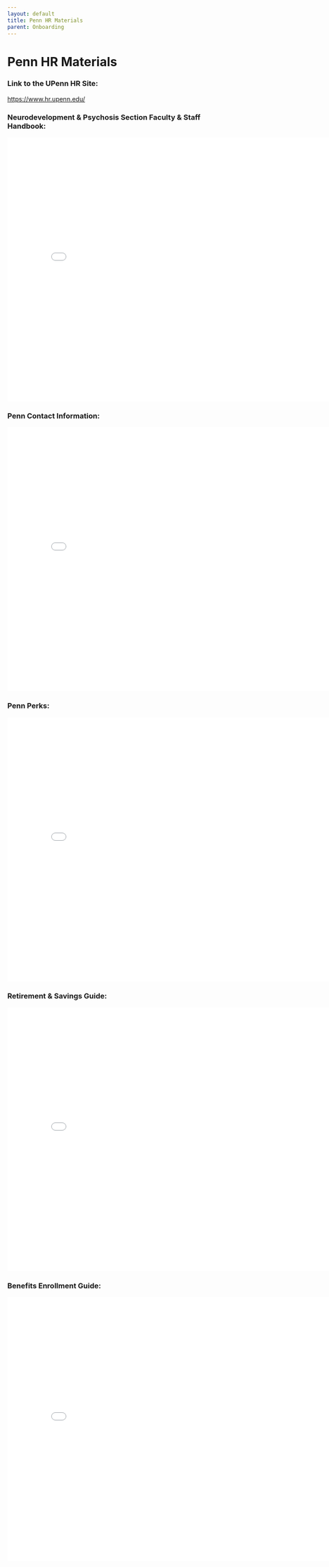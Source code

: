 ```yaml
---
layout: default
title: Penn HR Materials
parent: Onboarding
---
```


# Penn HR Materials


### Link to the UPenn HR Site:
https://www.hr.upenn.edu/

### Neurodevelopment & Psychosis Section Faculty & Staff Handbook: 
<embed src="assets/pdfs/staff_handbook_v1.0.pdf" width="800px" height="600px" />

### Penn Contact Information:
<embed src="assets/pdfs/contact_info.pdf" width="800px" height="600px" />

### Penn Perks:
<embed src="assets/pdfs/penn_perks.pdf" width="800px" height="600px" />

### Retirement & Savings Guide:
<embed src="assets/pdfs/retirement_savings.pdf" width="800px" height="600px" />

### Benefits Enrollment Guide:
<embed src="assets/pdfs/benefits_enrollment.pdf" width="800px" height="600px" />